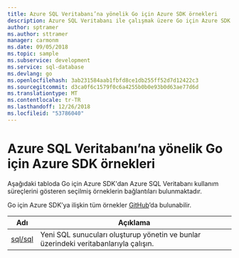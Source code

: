 ```yaml
---
title: Azure SQL Veritabanı’na yönelik Go için Azure SDK örnekleri
description: Azure SQL Veritabanı ile çalışmak üzere Go için Azure SDK’dan seçilen örnekler.
author: sptramer
ms.author: sttramer
manager: carmonm
ms.date: 09/05/2018
ms.topic: sample
ms.subservice: development
ms.service: sql-database
ms.devlang: go
ms.openlocfilehash: 3ab231584aab1fbfd8ce1db255ff52d7d12422c3
ms.sourcegitcommit: d3ca0f6c1579f0c6a4255b0b0e93b0d63ae77d6d
ms.translationtype: MT
ms.contentlocale: tr-TR
ms.lasthandoff: 12/26/2018
ms.locfileid: "53786040"
---
```

# <a name="azure-sdk-for-go-samples-for-azure-sql-database"></a>Azure SQL Veritabanı’na yönelik Go için Azure SDK örnekleri

Aşağıdaki tabloda Go için Azure SDK'dan Azure SQL Veritabanı kullanım süreçlerini gösteren seçilmiş örneklerin bağlantıları bulunmaktadır.

Go için Azure SDK’ya ilişkin tüm örnekler [GitHub](https://github.com/Azure-Samples/azure-sdk-for-go-samples)’da bulunabilir.

| Adı | Açıklama |
|------|-------------|
| [sql/sql](https://github.com/Azure-Samples/azure-sdk-for-go-samples/blob/master/sql/sql.go) | Yeni SQL sunucuları oluşturup yönetin ve bunlar üzerindeki veritabanlarıyla çalışın. |
